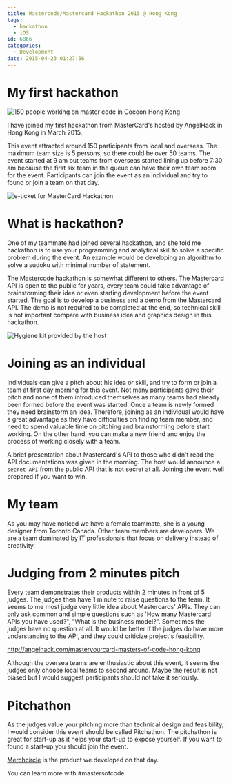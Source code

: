 ```yaml
---
title: Mastercode/Mastercard Hackathon 2015 @ Hong Kong
tags:
  - hackathon
  - iOS
id: 6866
categories:
  - Development
date: 2015-04-23 01:27:56
---
```


# My first hackathon

![150 people working on master code in Cocoon Hong Kong](mastercode2.jpg)

I have joined my first hackathon from MasterCard's hosted by AngelHack in Hong Kong in March 2015.

This event attracted around 150 participants from local and overseas. The maximum team size is 5 persons, so there could be over 50 teams. The event started at 9 am but teams from overseas started lining up before 7:30 am because the first six team in the queue can have their own team room for the event. Participants can join the event as an individual and try to found or join a team on that day.

![e-ticket for MasterCard Hackathon](mastercode-ticket.png)

# What is hackathon?

One of my teammate had joined several hackathon, and she told me hackathon is to use your programming and analytical skill to solve a specific problem during the event. An example would be developing an algorithm to solve a sudoku with minimal number of statement.

The Mastercode hackathon is somewhat different to others. The Mastercard API is open to the public for years, every team could take advantage of brainstorming their idea or even starting development before the event started. The goal is to develop a business and a demo from the Mastercard API. The demo is not required to be completed at the end, so technical skill is not important compare with business idea and graphics design in this hackathon.

![Hygiene kit provided by the host](mastercode12.jpg)

# Joining as an individual

Individuals can give a pitch about his idea or skill, and try to form or join a team at first day morning for this event. Not many participants gave their pitch and none of them introduced themselves as many teams had already been formed before the event was started. Once a team is newly formed they need brainstorm an idea. Therefore, joining as an individual would have a great advantage as they have difficulties on finding team member, and need to spend valuable time on pitching and brainstorming before start working. On the other hand, you can make a new friend and enjoy the process of working closely with a team.

A brief presentation about Mastercard's API to those who didn't read the API documentations was given in the morning. The host would announce a `secret API` from the public API that is not secret at all. Joining the event well prepared if you want to win.

# My team

As you may have noticed we have a female teammate, she is a young designer from Toronto Canada. Other team members are developers. We are a team dominated by IT professionals that focus on delivery instead of creativity.

# Judging from 2 minutes pitch

Every team demonstrates their products within 2 minutes in front of 5 judges. The judges then have 1 minute to raise questions to the team. It seems to me most judge very little idea about Mastercards' APIs. They can only ask common and simple questions such as 'How many Mastercard APIs you have used?", "What is the business model?". Sometimes the judges have no question at all. It would be better if the judges do have more understanding to the API, and they could criticize project's feasibility.

http://angelhack.com/masteryourcard-masters-of-code-hong-kong

Although the oversea teams are enthusiastic about this event, it seems the judges only choose local teams to second around. Maybe the result is not biased but I would suggest participants should not take it seriously.

# Pitchathon

As the judges value your pitching more than technical design and feasibility, I would consider this event should be called Pitchathon. The pitchathon is great for start-up as it helps your start-up to expose yourself. If you want to found a start-up you should join the event.

[Merchcircle](http://neo.works/2015/05/merchcirlce/) is the product we developed on that day.

You can learn more with #mastersofcode.
